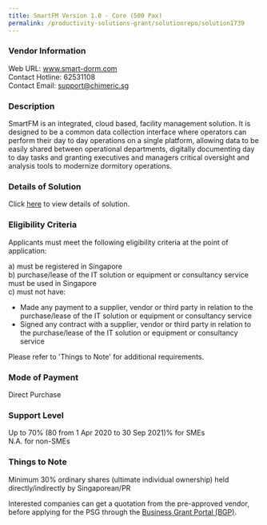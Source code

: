 ```yaml
---
title: SmartFM Version 1.0 - Core (500 Pax)
permalink: /productivity-solutions-grant/solutionrepo/solution1739
---
```


### Vendor Information
Web URL: www.smart-dorm.com <br>Contact Hotline: 62531108 <br>Contact Email: support@chimeric.sg <br>

### Description

SmartFM is an integrated, cloud based, facility management solution. It is designed to be a common data collection interface where operators can perform their day to day operations on a single platform, allowing data to be easily shared between operational departments, digitally documenting day to day tasks and granting executives and managers critical oversight and analysis tools to modernize dormitory operations.

### Details of Solution

Click <a href='https://www.gobusiness.gov.sg/images/psg/Desensitised_Chimeric_Annex_3_Part_3.pdf' target='_blank'>here</a> to view details of solution.

### Eligibility Criteria

Applicants must meet the following eligibility criteria at the point of application:

a) must be registered in Singapore <br>
b) purchase/lease of the IT solution or equipment or consultancy service must be used in Singapore <br>
c) must not have:
- Made any payment to a supplier, vendor or third party in relation to the purchase/lease of the IT solution or equipment or consultancy service
- Signed any contract with a supplier, vendor or third party in relation to the purchase/lease of the IT solution or equipment or consultancy service

Please refer to 'Things to Note' for additional requirements.

### Mode of Payment
Direct Purchase

### Support Level
Up to 70% (80 from 1 Apr 2020 to 30 Sep 2021)% for SMEs <br>
N.A. for non-SMEs

### Things to Note
Minimum 30% ordinary shares (ultimate individual ownership) held directly/indirectly by Singaporean/PR

Interested companies can get a quotation from the pre-approved vendor, before applying for the PSG through the <a target='_blank' href='https://www.businessgrants.gov.sg/'>Business Grant Portal (BGP)</a>.
